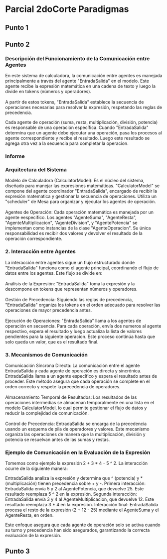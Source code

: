# Parcial 2doCorte Paradigmas
## Punto 1
## Punto 2
### Descripción del Funcionamiento de la Comunicación entre Agentes
En este sistema de calculadora, la comunicación entre agentes es manejada principalmente a través del agente "EntradaSalida" en el modelo. Este agente recibe la expresión matemática en una cadena de texto y luego la divide en tokens (números y operadores). <br> <br>
A partir de estos tokens, "EntradaSalida" establece la secuencia de operaciones necesarias para resolver la expresión, respetando las reglas de precedencia.

Cada agente de operación (suma, resta, multiplicación, división, potencia) es responsable de una operación específica. Cuando "EntradaSalida" determina que un agente debe ejecutar una operación, pasa los procesos al agente correspondiente y recibe el resultado. Luego este resultado se agrega otra vez a la secuencia para completar la operacion.
### Informe
### Arquitectura del Sistema

Modelo de Calculadora (CalculatorModel): Es el núcleo del sistema, diseñado para manejar las expresiones matemáticas. "CalculatorModel" se compone del agente coordinador "EntradaSalida", encargado de recibir la expresión matematica y gestionar la secuencia de operaciones. Utiliza un "scheduler" de Mesa para organizar y ejecutar los agentes de operación. <br> <br>
    Agentes de Operación: Cada operación matemática es manejada por un agente eespecifico. Los agentes "AgenteSuma", "AgenteResta", "AgenteMultiplicacion", "AgenteDivision", y "AgentePotencia" se implementan como instancias de la clase "AgenteOperacion". Su única responsabilidad es recibir dos valores y devolver el resultado de la operación correspondiente.

### 2. Interacción entre Agentes

La interacción entre agentes sigue un flujo estructurado donde "EntradaSalida" funciona como el agente principal, coordinando el flujo de datos entre los agentes. Este flujo se divide en: <br> <br>
        Análisis de la Expresión: "EntradaSalida" toma la expresión y la descompone en tokens que representan números y operadores. <br> <br>
        Gestión de Precedencia: Siguiendo las reglas de precedencia, "EntradaSalida" organiza los tokens en el orden adecuado para resolver las operaciones de mayor precedencia antes. <br> <br>
        Ejecución de Operaciones: "EntradaSalida" llama a los agentes de operación en secuencia. Para cada operación, envía dos numeros al agente respectivo, espera el resultado y luego actualiza la lista de valores pendientes para la siguiente operacion. Este proceso continúa hasta que solo queda un valor, que es el resultado final.

### 3. Mecanismos de Comunicación

Comunicación Síncrona Directa: La comunicación entre el agente EntradaSalida y cada agente de operación es directa y sincrónica. EntradaSalida llama a un agente específico y espera el resultado antes de proceder. Este método asegura que cada operación se complete en el orden correcto y respete la precedencia de operadores. <br> <br>
    Almacenamiento Temporal de Resultados: Los resultados de las operaciones intermedias se almacenan temporalmente en una lista en el modelo CalculatorModel, lo cual permite gestionar el flujo de datos y reducir la complejidad de comunicación. <br> <br>
    Control de Precedencia: EntradaSalida se encarga de la precedencia usando un esquema de pila de operadores y valores. Este mecanismo organiza las operaciones de manera que la multiplicación, división y potencia se resuelvan antes de las sumas y restas.

### Ejemplo de Comunicación en la Evaluación de la Expresión

Tomemos como ejemplo la expresión 2 + 3 * 4 - 5 ^ 2. La interacción ocurre de la siguiente manera:

EntradaSalida analiza la expresión y determina que ^ (potencia) y * (multiplicación) tienen precedencia sobre + y -.
    Primera interacción:
        EntradaSalida envía 5 y 2 al AgentePotencia, que devuelve 25.
        Este resultado reemplaza 5 ^ 2 en la expresión.
    Segunda interacción:
        EntradaSalida envía 3 y 4 al AgenteMultiplicacion, que devuelve 12.
        Este resultado reemplaza 3 * 4 en la expresión.
    Interacción final:
        EntradaSalida procesa el resto de la expresión (2 + 12 - 25) mediante el AgenteSuma y el AgenteResta, en orden.

Este enfoque asegura que cada agente de operación solo se activa cuando su turno y precedencia han sido asegurados, garantizando la correcta evaluación de la expresión.
## Punto 3
